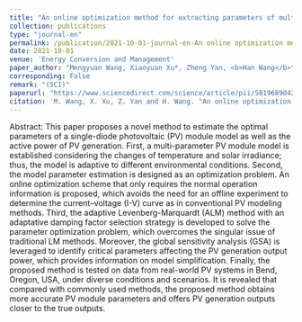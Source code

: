 ```yaml
---
title: "An online optimization method for extracting parameters of multi-parameter PV module model based on adaptive Levenberg-Marquardt algorithm"
collection: publications
type: "journal-en"
permalink: /publication/2021-10-01-journal-en-An online optimization method for extracting parameters of multi-parameter PV module model based on adaptive Levenberg-Marquardt algorithm
date: 2021-10-01
venue: 'Energy Conversion and Management'
paper_author: "Mengyuan Wang, Xiaoyuan Xu*, Zheng Yan, <b>Han Wang</b>"
corresponding: False
remark: "(SCI)"
paperurl: "https://www.sciencedirect.com/science/article/pii/S0196890421007871"
citation: 'M. Wang, X. Xu, Z. Yan and H. Wang. "An online optimization method for extracting parameters of multi-parameter PV module model based on adaptive Levenberg-Marquardt algorithm," <i>Energy Conversion and Management</i>, vol. 245, art. no. 114611, 2021.'
---
```


Abstract:
This paper proposes a novel method to estimate the optimal parameters of a single-diode photovoltaic (PV) module model as well as the active power of PV generation. First, a multi-parameter PV module model is established considering the changes of temperature and solar irradiance; thus, the model is adaptive to different environmental conditions. Second, the model parameter estimation is designed as an optimization problem. An online optimization scheme that only requires the normal operation information is proposed, which avoids the need for an offline experiment to determine the current–voltage (I-V) curve as in conventional PV modeling methods. Third, the adaptive Levenberg-Marquardt (ALM) method with an adaptative damping factor selection strategy is developed to solve the parameter optimization problem, which overcomes the singular issue of traditional LM methods. Moreover, the global sensitivity analysis (GSA) is leveraged to identify critical parameters affecting the PV generation output power, which provides information on model simplification. Finally, the proposed method is tested on data from real-world PV systems in Bend, Oregon, USA, under diverse conditions and scenarios. It is revealed that compared with commonly used methods, the proposed method obtains more accurate PV module parameters and offers PV generation outputs closer to the true outputs.
